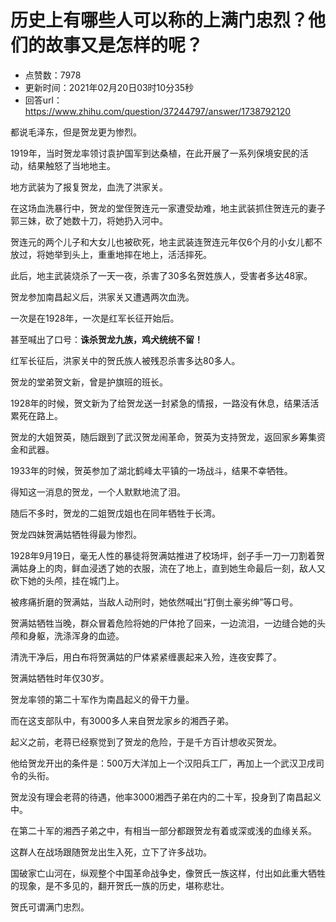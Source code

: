 # 历史上有哪些人可以称的上满门忠烈？他们的故事又是怎样的呢？
- 点赞数：7978
- 更新时间：2021年02月20日03时10分35秒
- 回答url：https://www.zhihu.com/question/37244797/answer/1738792120
<body>
 <p data-pid="F2mitQY4">都说毛泽东，但是贺龙更为惨烈。</p>
 <p data-pid="zzl1a4ub">1919年，当时贺龙率领讨袁护国军到达桑植，在此开展了一系列保境安民的活动，结果触怒了当地地主。</p>
 <p data-pid="f26V13yU">地方武装为了报复贺龙，血洗了洪家关。</p>
 <p data-pid="Gm2dwB0v">在这场血洗暴行中，贺龙的堂侄贺连元一家遭受劫难，地主武装抓住贺连元的妻子郭三妹，砍了她数十刀，将她扔入河中。</p>
 <p data-pid="ZueYj_eM">贺连元的两个儿子和大女儿也被砍死，地主武装连贺连元年仅6个月的小女儿都不放过，将她举到头上，重重地摔在地上，活活摔死。</p>
 <p data-pid="2seqn3mT">此后，地主武装烧杀了一天一夜，杀害了30多名贺姓族人，受害者多达48家。</p>
 <p data-pid="5Qbvlp1W">贺龙参加南昌起义后，洪家关又遭遇两次血洗。</p>
 <p data-pid="vTyjrWQq">一次是在1928年，一次是红军长征开始后。</p>
 <p data-pid="wtUxk0rT">甚至喊出了口号：<b>诛杀贺龙九族，鸡犬统统不留！</b></p>
 <p data-pid="r8IVk8rw">红军长征后，洪家关中的贺氏族人被残忍杀害多达80多人。</p>
 <p data-pid="uxDDqU4V">贺龙的堂弟贺文新，曾是护旗班的班长。</p>
 <p data-pid="WCLuMVMd">1928年的时候，贺文新为了给贺龙送一封紧急的情报，一路没有休息，结果活活累死在路上。</p>
 <p data-pid="kvZaSs9p">贺龙的大姐贺英，随后跟到了武汉贺龙闹革命，贺英为支持贺龙，返回家乡筹集资金和武器。</p>
 <p data-pid="ZmYqIHD-">1933年的时候，贺英参加了湖北鹤峰太平镇的一场战斗，结果不幸牺牲。</p>
 <p data-pid="cMvn-TRk">得知这一消息的贺龙，一个人默默地流了泪。</p>
 <p data-pid="tERdPa3T">随后不多时，贺龙的二姐贺戊姐也在同年牺牲于长湾。</p>
 <p data-pid="FCctnImh">贺龙四妹贺满姑牺牲得最为惨烈。</p>
 <p data-pid="OJYXoLRX">1928年9月19日，毫无人性的暴徒将贺满姑推进了校场坪，刽子手一刀一刀割着贺满姑身上的肉，鲜血浸透了她的衣服，流在了地上，直到她生命最后一刻，敌人又砍下她的头颅，挂在城门上。</p>
 <p data-pid="IxwkjLUV">被疼痛折磨的贺满姑，当敌人动刑时，她依然喊出“打倒土豪劣绅”等口号。</p>
 <p data-pid="s7VkIekr">贺满姑牺牲当晚，群众冒着危险将她的尸体抢了回来，一边流泪，一边缝合她的头颅和身躯，洗涤浑身的血迹。</p>
 <p data-pid="_UDcHlWJ">清洗干净后，用白布将贺满姑的尸体紧紧缠裹起来入殓，连夜安葬了。</p>
 <p data-pid="-uiHe_i0">贺满姑牺牲时年仅30岁。</p>
 <p data-pid="vnOYeqA9">贺龙率领的第二十军作为南昌起义的骨干力量。</p>
 <p data-pid="oJSip8Hz">而在这支部队中，有3000多人来自贺龙家乡的湘西子弟。</p>
 <p data-pid="I8BitP4z">起义之前，老蒋已经察觉到了贺龙的危险，于是千方百计想收买贺龙。</p>
 <p data-pid="Cfdpcv06">他给贺龙开出的条件是：500万大洋加上一个汉阳兵工厂，再加上一个武汉卫戌司令的头衔。</p>
 <p data-pid="oUVUrYaM">贺龙没有理会老蒋的待遇，他率3000湘西子弟在内的二十军，投身到了南昌起义中。</p>
 <p data-pid="Tl9RBtYo">在第二十军的湘西子弟之中，有相当一部分都跟贺龙有着或深或浅的血缘关系。</p>
 <p data-pid="ByajwKJ-">这群人在战场跟随贺龙出生入死，立下了许多战功。</p>
 <p data-pid="Ih9PRDA-">国破家亡山河在，纵观整个中国革命战争史，像贺氏一族这样，付出如此重大牺牲的现象，是不多见的，翻开贺氏一族的历史，堪称悲壮。</p>
 <p data-pid="lYY01D03">贺氏可谓满门忠烈。</p>
</body>
